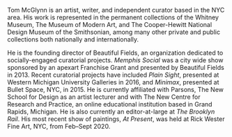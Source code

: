 Tom McGlynn is an artist, writer, and independent curator based in the NYC
area. His work is represented in the permanent collections of the Whitney
Museum, The Museum of Modern Art, and The Cooper-Hewitt National Design
Museum of the Smithsonian, among many other private and public collections
both nationally and internationally.

He is the founding director of Beautiful Fields, an organization dedicated to
socially-engaged curatorial projects. _Memphis Social_ was a city wide show
sponsored by an apexart Franchise Grant and presented by Beautiful Fields in
2013. Recent curatorial projects have included _Plain Sight_, presented at
Western Michigan University Galleries in 2016, and _Minimax_, presented at
Bullet Space, NYC, in 2015. He is currently affiliated with Parsons, The New
School for Design as an artist lecturer and with The New Centre for Research
and Practice, an online educational institution based in Grand Rapids,
Michigan. He is also currently an editor-at-large at _The Brooklyn Rail_. His
most recent show of paintings, _At Present_, was held at Rick Wester Fine Art,
NYC, from Feb–Sept 2020.
